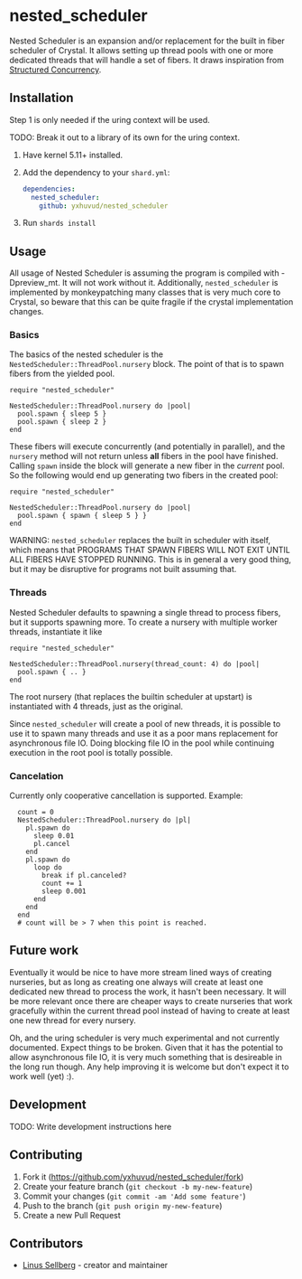 # nested_scheduler

Nested Scheduler is an expansion and/or replacement for the built in
fiber scheduler of Crystal. It allows setting up thread pools with one
or more dedicated threads that will handle a set of fibers. It draws
inspiration from [Structured Concurrency](https://vorpus.org/blog/notes-on-structured-concurrency-or-go-statement-considered-harmful/).

## Installation

Step 1 is only needed if the uring context will be used.

TODO: Break it out to a library of its own for the uring context.

1. Have kernel 5.11+ installed.

2. Add the dependency to your `shard.yml`:

   ```yaml
   dependencies:
     nested_scheduler:
       github: yxhuvud/nested_scheduler
   ```

4. Run `shards install`

## Usage

All usage of Nested Scheduler is assuming the program is compiled with
-Dpreview_mt. It will not work without it. Additionally,
`nested_scheduler` is implemented by monkeypatching many classes that
is very much core to Crystal, so beware that this can be quite fragile
if the crystal implementation changes.

### Basics

The basics of the nested scheduler is the
`NestedScheduler::ThreadPool.nursery` block. The point of that is to
spawn fibers from the yielded pool.

```crystal
require "nested_scheduler"

NestedScheduler::ThreadPool.nursery do |pool|
  pool.spawn { sleep 5 }
  pool.spawn { sleep 2 }
end
```

These fibers will execute concurrently (and potentially in parallel),
and the `nursery` method will not return unless **all** fibers in the
pool have finished. Calling `spawn` inside the block will generate a
new fiber in the *current* pool. So the following would end up
generating two fibers in the created pool:

```crystal
require "nested_scheduler"

NestedScheduler::ThreadPool.nursery do |pool|
  pool.spawn { spawn { sleep 5 } }
end
```

WARNING: `nested_scheduler` replaces the built in scheduler with
itself, which means that PROGRAMS THAT SPAWN FIBERS WILL NOT EXIT
UNTIL ALL FIBERS HAVE STOPPED RUNNING. This is in general a very good
thing, but it may be disruptive for programs not built assuming that.

### Threads
Nested Scheduler defaults to spawning a single thread to process
fibers, but it supports spawning more. To create a nursery with
multiple worker threads, instantiate it like

```crystal
require "nested_scheduler"

NestedScheduler::ThreadPool.nursery(thread_count: 4) do |pool|
  pool.spawn { .. }
end
```

The root nursery (that replaces the builtin scheduler at upstart) is
instantiated with 4 threads, just as the original.

Since `nested_scheduler` will create a pool of new threads, it is
possible to use it to spawn many threads and use it as a poor mans
replacement for asynchronous file IO. Doing blocking file IO in the
pool while continuing execution in the root pool is totally possible.

### Cancelation

Currently only cooperative cancellation is supported. Example:

```crystal
  count = 0
  NestedScheduler::ThreadPool.nursery do |pl|
    pl.spawn do
      sleep 0.01
      pl.cancel
    end
    pl.spawn do
      loop do
        break if pl.canceled?
        count += 1
        sleep 0.001
      end
    end
  end
  # count will be > 7 when this point is reached.
```

## Future work

Eventually it would be nice to have more stream lined ways of creating
nurseries, but as long as creating one always will create at least one
dedicated new thread to process the work, it hasn't been necessary. It
will be more relevant once there are cheaper ways to create nurseries
that work gracefully within the current thread pool instead of having
to create at least one new thread for every nursery.

Oh, and the uring scheduler is very much experimental and not
currently documented. Expect things to be broken. Given that it has
the potential to allow asynchronous file IO, it is very much something
that is desireable in the long run though. Any help improving it is
welcome but don't expect it to work well (yet) :).

## Development

TODO: Write development instructions here

## Contributing

1. Fork it (<https://github.com/yxhuvud/nested_scheduler/fork>)
2. Create your feature branch (`git checkout -b my-new-feature`)
3. Commit your changes (`git commit -am 'Add some feature'`)
4. Push to the branch (`git push origin my-new-feature`)
5. Create a new Pull Request

## Contributors

- [Linus Sellberg](https://github.com/yxhuvud) - creator and maintainer
